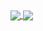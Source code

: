<a href="https://github.com/anuraghazra/github-readme-stats">
  <img align="center"  src="(https://github-readme-stats.vercel.app/api?username=Aleksandr232&show_icons=true&theme=radical)
">
</a>
<a href="https://github.com/anuraghazra/github-readme-stats">
  <img align="center"  src="https://github-readme-stats.vercel.app/api/top-langs/?username=Aleksandr232&langs_count=10&layout=compact" />
</a>
